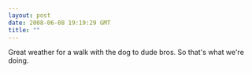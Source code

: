 ```yaml
---
layout: post
date: 2008-06-08 19:19:29 GMT
title: ""
---
```

Great weather for a walk with the dog to dude bros. So that's what we're doing.